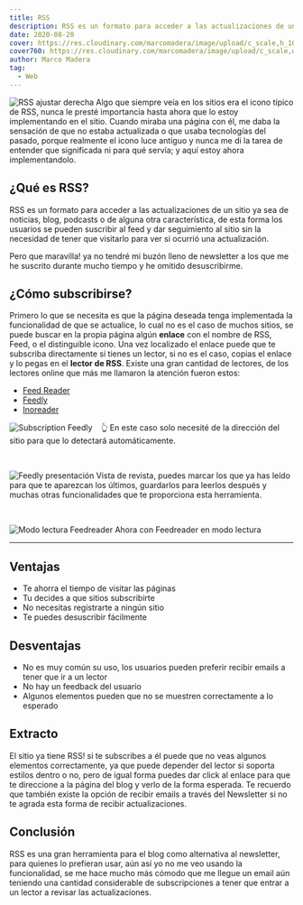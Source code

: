 ```yaml
---
title: RSS
description: RSS es un formato para acceder a las actualizaciones de un sitio ya sea de noticias, blog, podcasts o de alguna otra característica
date: 2020-08-20
cover: https://res.cloudinary.com/marcomadera/image/upload/c_scale,h_100,w_100/v1597944129/Blog/4/RSS_znjs6w.png
cover760: https://res.cloudinary.com/marcomadera/image/upload/c_scale,w_760/v1597944129/Blog/4/RSS_znjs6w.png
author: Marco Madera
tag:
  - Web
---
```


![RSS ajustar derecha](https://res.cloudinary.com/marcomadera/image/upload/c_scale,h_100,w_100/v1597944129/Blog/4/RSS_znjs6w.png)
Algo que siempre veía en los sitios era el icono típico de RSS, nunca le presté importancia hasta ahora que lo estoy implementando en el sitio. Cuando miraba una página con él, me daba la sensación de que no estaba actualizada o que usaba tecnologías del pasado, porque realmente el icono luce antiguo y nunca me di la tarea de entender que significada ni para qué servía; y aquí estoy ahora implementandolo.

## ¿Qué es RSS?

RSS es un formato para acceder a las actualizaciones de un sitio ya sea de noticias, blog, podcasts o de alguna otra característica, de esta forma los usuarios se pueden suscribir al feed y dar seguimiento al sitio sin la necesidad de tener que visitarlo para ver si ocurrió una actualización.

Pero que maravilla! ya no tendré mi buzón lleno de newsletter a los que me he suscrito durante mucho tiempo y he omitido desuscribirme.

## ¿Cómo subscribirse?

Primero lo que se necesita es que la página deseada tenga implementada la funcionalidad de que se actualice, lo cual no es el caso de muchos sitios, se puede buscar en la propia página algún **enlace** con el nombre de RSS, Feed, o el distinguible icono. Una vez localizado el enlace puede que te subscriba directamente si tienes un lector, si no es el caso, copias el enlace y lo pegas en el **lector de RSS**. Existe una gran cantidad de lectores, de los lectores online que más me llamaron la atención fueron estos:

- [Feed Reader](https://feedreader.com/)
- [Feedly](https://feedly.com/)
- [Inoreader](https://www.inoreader.com/)

![Subscription Feedly](https://res.cloudinary.com/marcomadera/image/upload/v1597948860/Blog/4/subscription-feedly_cen18m.png)
&nbsp; &nbsp;👆 En este caso solo necesité de la dirección del sitio para que lo detectará automáticamente.

&nbsp;

![Feedly presentación](https://res.cloudinary.com/marcomadera/image/upload/v1597947959/Blog/4/ejemplo-rss-feedly_lyldsf.png)
Vista de revista, puedes marcar los que ya has leído para que te aparezcan los últimos, guardarlos para leerlos después y muchas otras funcionalidades que te proporciona esta herramienta.

&nbsp;

![Modo lectura Feedreader](https://res.cloudinary.com/marcomadera/image/upload/c_scale,w_780/v1597947960/Blog/4/ejemplo-rss-feedreader-lectura_wpqjz2.png)
Ahora con Feedreader en modo lectura

---

## Ventajas

- Te ahorra el tiempo de visitar las páginas
- Tu decides a que sitios subscribirte
- No necesitas registrarte a ningún sitio
- Te puedes desuscribir fácilmente

## Desventajas

- No es muy común su uso, los usuarios pueden preferir recibir emails a tener que ir a un lector
- No hay un feedback del usuario
- Algunos elementos pueden que no se muestren correctamente a lo esperado

## Extracto

El sitio ya tiene RSS! si te subscribes a él puede que no veas algunos elementos correctamente, ya que puede depender del lector si soporta estilos dentro o no, pero de igual forma puedes dar click al enlace para que te direccione a la página del blog y verlo de la forma esperada. Te recuerdo que también existe la opción de recibir emails a través del Newsletter si no te agrada esta forma de recibir actualizaciones.

## Conclusión

RSS es una gran herramienta para el blog como alternativa al newsletter, para quienes lo prefieran usar, aún así yo no me veo usando la funcionalidad, se me hace mucho más cómodo que me llegue un email aún teniendo una cantidad considerable de subscripciones a tener que entrar a un lector a revisar las actualizaciones.
